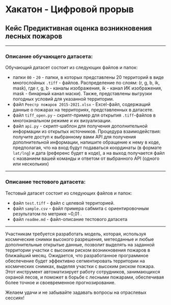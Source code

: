 # Хакатон  - Цифровой прорыв

## Кейс **Предиктивная оценка возникновения лесных пожаров**
***
### Описание обучающего датасета:

Обучающий датасет состоит из следующих файлов и папок:
- папки ```00``` - ```20``` - папки, в которых представлены 20 территорий в виде многослойных ```.tiff``` - файлов. Распределение по слоям: (r, g, b, ik, mask), где r, g, b - каналы изображения, ik - канал ИК изображения, mask - бинарный канал маски). Также, представлены выгрузки погодных условий для указанной территории.
- файл ```Реестр пожаров 2015-2021.xlsx``` - Excel-файл, содержащий данные о пожарах на территориях, представленных в датасете.
- файл ```tiff_open.py```   - скрипт-пример для открытия ```.tiff```-файлов в многоканальном режиме и их визуализации.
- файл ```api.py```   - скрипт-шаблон для получения дополнительной информации из открытых источников. Процедура взаимодействия: получите доступ к выбранному вами API для получения дополнительной информации, напишите обращение к нему в коде, предполагая, что на вход будут подаваться координаты (в формате ```lat/lng```) и дата (референс будет в коде), а на выход получается файл с названием вашей команды и ответом от выбранного API (одного или нескольких)


***
### Описание тестового датасета:

Тестовый датасет состоит из следующих файлов и папок:
- файл ```test.tiff``` - файл с целевой территорией.
- файл ```sample.csv```   - файл примера сабмита с ориентировочным результатом по метрике ~0,01 .
- файл ```readme.md```   - файл-описание тестового датасета 


***

Участникам требуется разработать модель, которая, используя космические снимки высокого разрешения, метеоданные и любые дополнительные открытые данные, позволит выделять на заданной территории участки с высоким риском возникновения пожаров в ближайший месяц. Ожидается, что разработанное программное обеспечение будет эффективно сегментировать территории на космических снимках, выделяя участки с высоким риском пожара. Этот инструмент автоматизирует работу сотрудников, занимающихся охраной лесов, и поможет в борьбе с лесными пожарами, обеспечивая более точное и своевременное прогнозирование.

Желаем удачи и не забывайте задавать вопросы на отраслевых сессиях!